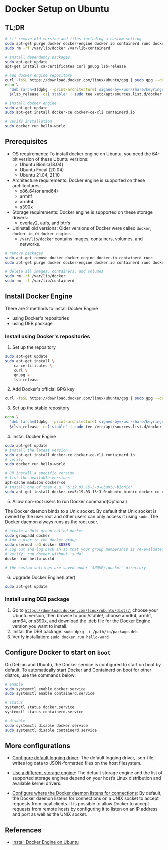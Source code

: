 # Docker Setup on Ubuntu

## TL;DR

```sh
# !!! remove old version and files including a custom setting
sudo apt-get purge docker docker-engine docker.io containerd runc docker-ce docker-ce-cli containerd.io
sudo rm -rf /var/lib/docker /var/lib/containerd

# install dependency packages
sudo apt-get update
apt-get install ca-certificates curl gnupg lsb-release

# add docker engine repository
curl -fsSL https://download.docker.com/linux/ubuntu/gpg | sudo gpg --dearmor -o /usr/share/keyrings/docker-archive-keyring.gpg
echo \
  "deb [arch=$(dpkg --print-architecture) signed-by=/usr/share/keyrings/docker-archive-keyring.gpg] https://download.docker.com/linux/ubuntu \
  $(lsb_release -cs) stable" | sudo tee /etc/apt/sources.list.d/docker.list > /dev/null

# install docker engine
sudo apt-get update
sudo apt-get install docker-ce docker-ce-cli containerd.io

# verify installation
sudo docker run hello-world
```

## Prerequisites

- OS requirements: To install docker engine on Ubuntu, you need the 64-bit version of these Ubuntu versions:
  - Ubuntu Bionic(18.04)
  - Ubuntu Focal (20.04)
  - Ubuntu 21.04, 21.10
- Architecture requirements: Docker engine is supported on these architectures:
  - x86_64(or amd64)
  - armhf
  - arm64
  - s390x
- Storage requirements: Docker engine is supported on these storage drivers:
  - overlay2, aufs, and btrfs
- Uninstall old versions: Older versions of Docker were called `docker`, `docker.io`, or `docker-engine`.
  - `/var/lib/docker` contains images, containers, volumes, and networks.

```sh
# remove packages
sudo apt-get remove docker docker-engine docker.io containerd runc
sudo apt-get purge docker docker-engine docker.io containerd runc docker-ce docker-ce-cli containerd.io

# delete all images, containers, and volumes
sudo rm -rf /var/lib/docker
sudo rm -rf /var/lib/containerd
```

## Install Docker Engine

There are 2 methods to install Docker Engine

- using Docker's repositories
- using DEB package

### Install using Docker's repositories

1. Set up the repository

```sh
sudo apt-get update
sudo apt-get install \
    ca-certificates \
    curl \
    gnupg \
    lsb-release
```

2. Add Docker's official GPG key

```sh
curl -fsSL https://download.docker.com/linux/ubuntu/gpg | sudo gpg --dearmor -o /usr/share/keyrings/docker-archive-keyring.gpg
```

3. Set up the stable repository

```sh
echo \
  "deb [arch=$(dpkg --print-architecture) signed-by=/usr/share/keyrings/docker-archive-keyring.gpg] https://download.docker.com/linux/ubuntu \
  $(lsb_release -cs) stable" | sudo tee /etc/apt/sources.list.d/docker.list > /dev/null
```

4. Install Docker Engine

```sh
sudo apt-get update
# install the latest version
sudo apt-get install docker-ce docker-ce-cli containerd.io
# verify
sudo docker run hello-world
```

```sh
# OR install a specific version
# list the available versions
apt-cache madison docker-ce
# install one of them e.g. '5:19.03.15~3-0~ubuntu-bionic'
sudo apt-get install docker-ce=5:19.03.15~3-0~ubuntu-bionic docker-ce-cli=5:19.03.15~3-0~ubuntu-bionic containerd.io
```

5. Allow non-root users to run Docker command(Optional)

The Docker daemon binds to a Unix socket. By default that Unix socket is owned by the user root and other users can only access it using `sudo`. The Docker daemon always runs as the root user.

```sh
# create a Unix group called docker
sudo groupadd docker
# Add a user to the docker group
sudo usermod -aG docker $USER
# Log out and log back in so that your group membership is re-evaluated.
# verify: run docker without 'sudo'
docker run hello-world

# the custom settings are saved under '$HOME/.docker` directory
```

6. Upgrade Docker Engine(Later)

```sh
sudo apt-get update
```

### Install using DEB package

1. Go to [`https://download.docker.com/linux/ubuntu/dists/`](https://download.docker.com/linux/ubuntu/dists/), choose your Ubuntu version, then browse to pool/stable/, choose amd64, armhf, arm64, or s390x, and download the .deb file for the Docker Engine version you want to install.
1. Install the DEB package: ```sudo dpkg -i /path/to/package.deb```
1. Verify installation: ```sudo docker run hello-word```

## Configure Docker to start on `boot`

On Debian and Ubuntu, the Docker service is configured to start on boot by default. To automatically start Docker and Containerd on boot for other distros, use the commands below:

```sh
# enable
sudo systemctl enable docker.service
sudo systemctl enable containerd.service

# status
systemctl status docker.service
systemctl status containerd.service

# disable
sudo systemctl disable docker.service
sudo systemctl disable containerd.service
```

## More configurations

- [Configure default logging driver](https://docs.docker.com/engine/install/linux-postinstall/#configure-default-logging-driver): The default logging driver, json-file, writes log data to JSON-formatted files on the host filesystem.

- [Use a different storage engine](https://docs.docker.com/storage/storagedriver/): The default storage engine and the list of supported storage engines depend on your host’s Linux distribution and available kernel drivers.

- [Configure where the Docker daemon listens for connections](https://docs.docker.com/engine/install/linux-postinstall/#configure-where-the-docker-daemon-listens-for-connections): By default, the Docker daemon listens for connections on a UNIX socket to accept requests from local clients. It is possible to allow Docker to accept requests from remote hosts by configuring it to listen on an IP address and port as well as the UNIX socket.

## References

- [Install Docker Engine on Ubuntu](https://docs.docker.com/engine/install/ubuntu/)
